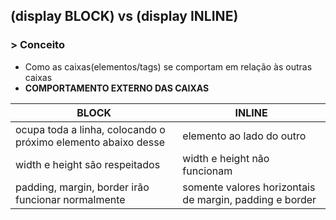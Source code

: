 ## (display BLOCK) vs (display INLINE)

### > Conceito

- Como as caixas(elementos/tags) se comportam em relação às outras caixas
- **COMPORTAMENTO EXTERNO DAS CAIXAS**

| **BLOCK**                         | **INLINE**                  |
| ----------------------------------| ----------------------------|
| ocupa toda a linha, colocando o próximo elemento abaixo desse | elemento ao lado do outro |
| width e height são respeitados | width e height não funcionam |
| padding, margin, border irão funcionar normalmente | somente valores horizontais de margin, padding e border |
